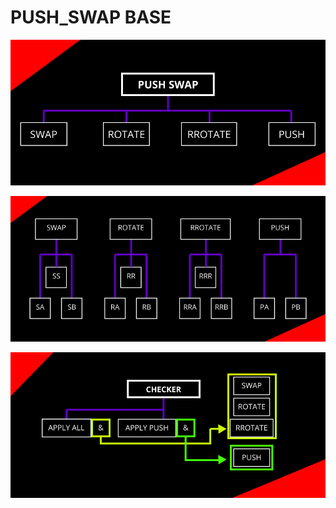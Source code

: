 # PUSH_SWAP BASE

![BASE](https://github.com/LuigiEnzoFerrari/push_swap/blob/orphan_name/BASES.png?raw=true)

![INSTRUCTIONS](https://github.com/LuigiEnzoFerrari/push_swap/blob/orphan_name/INSTRUCTIONS.png?raw=true)

![APPLY_CHECKER](https://github.com/LuigiEnzoFerrari/push_swap/blob/orphan_name/APPLY%20CHECKER.png?raw=true)